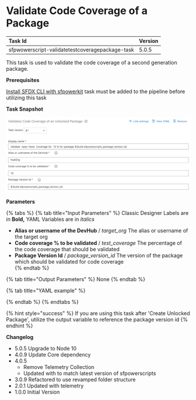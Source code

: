 # Validate Code Coverage of a Package

| Task Id | Version |
| :--- | :--- |
| sfpwowerscript-validatetestcoveragepackage-task | 5.0.5 |

This task is used to validate the code coverage of a second generation package.

**Prerequisites**

[Install SFDX CLI with sfpowerkit](../utility-tasks/install-sfdx-cli-with-sfpowerkit.md) task must be added to the pipeline before utilizing this task

**Task Snapshot**

![](../../../.gitbook/assets/validate-coverage-unlocked-package.png)

**Parameters**

{% tabs %}
{% tab title="Input Parameters" %}
Classic Designer Labels are in **Bold,** YAML Variables are in _italics_

* **Alias or username of the DevHub** / _target\_org_ The alias or username of the target org 
* **Code coverage % to be validated**  / _test\_coverage_ The percentage of the code coverage that should be validated 
* **Package Version Id** / _package\_version\_id_ The version of the package which should be validated for code coverage   
{% endtab %}

{% tab title="Output Parameters" %}
None
{% endtab %}

{% tab title="YAML example" %}

{% endtab %}
{% endtabs %}

{% hint style="success" %}
If you are using this task after 'Create Unlocked Package', utilize the output variable to reference the package version id
{% endhint %}

**Changelog**

* 5.0.5 Upgrade to Node 10
* 4.0.9 Update Core dependency
* 4.0.5
  * Remove Telemetry Collection
  * Updated with to match latest version of sfpowerscripts
* 3.0.9 Refactored to use revamped folder structure
* 2.0.1 Updated with telemetry
* 1.0.0 Initial Version

